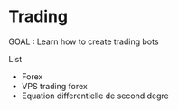 # Trading

GOAL : Learn how to create trading bots

List 
- Forex
- VPS trading forex
- Equation differentielle de second degre
